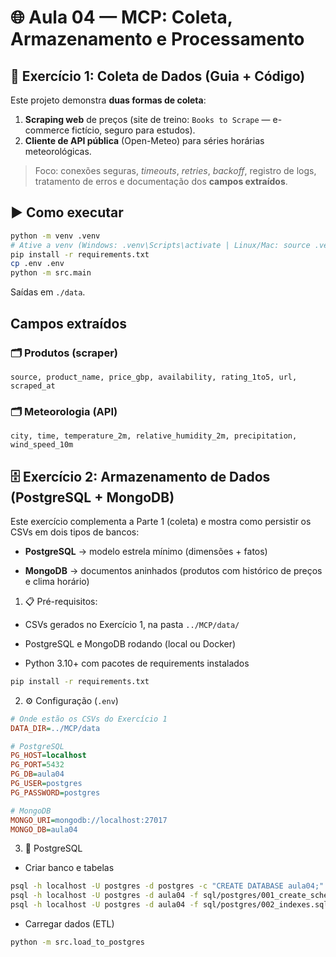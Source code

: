 # 🌐 Aula 04 — MCP: Coleta, Armazenamento e Processamento

## 🧲 Exercício 1: Coleta de Dados (Guia + Código)

Este projeto demonstra **duas formas de coleta**:
1) **Scraping web** de preços (site de treino: `Books to Scrape` — e-commerce fictício, seguro para estudos).
2) **Cliente de API pública** (Open-Meteo) para séries horárias meteorológicas.

> Foco: conexões seguras, *timeouts*, *retries*, *backoff*, registro de logs, tratamento de erros e documentação dos **campos extraídos**.

## ▶️ Como executar
```bash
python -m venv .venv
# Ative a venv (Windows: .venv\Scripts\activate | Linux/Mac: source .venv/bin/activate)
pip install -r requirements.txt
cp .env .env
python -m src.main
```
Saídas em `./data`.

## Campos extraídos
### 🗂️ Produtos (scraper)
`source, product_name, price_gbp, availability, rating_1to5, url, scraped_at`

### 🗂️ Meteorologia (API)
`city, time, temperature_2m, relative_humidity_2m, precipitation, wind_speed_10m`

## 🗄️ Exercício 2: Armazenamento de Dados (PostgreSQL + MongoDB)

Este exercício complementa a Parte 1 (coleta) e mostra como persistir os CSVs em dois tipos de bancos:

- **PostgreSQL** → modelo estrela mínimo (dimensões + fatos)

- **MongoDB** → documentos aninhados (produtos com histórico de preços e clima horário)

1) 📋 Pré-requisitos:

- CSVs gerados no Exercício 1, na pasta `../MCP/data/`

- PostgreSQL e MongoDB rodando (local ou Docker)

- Python 3.10+ com pacotes de requirements instalados
```bash
pip install -r requirements.txt
```
2) ⚙️ Configuração (`.env`)
```ini
# Onde estão os CSVs do Exercício 1
DATA_DIR=../MCP/data

# PostgreSQL
PG_HOST=localhost
PG_PORT=5432
PG_DB=aula04
PG_USER=postgres
PG_PASSWORD=postgres

# MongoDB
MONGO_URI=mongodb://localhost:27017
MONGO_DB=aula04
```
3) 🐘 PostgreSQL 

- Criar banco e tabelas
```bash
psql -h localhost -U postgres -d postgres -c "CREATE DATABASE aula04;"
psql -h localhost -U postgres -d aula04 -f sql/postgres/001_create_schema.sql
psql -h localhost -U postgres -d aula04 -f sql/postgres/002_indexes.sql
```
- Carregar dados (ETL)
```bash
python -m src.load_to_postgres
```

